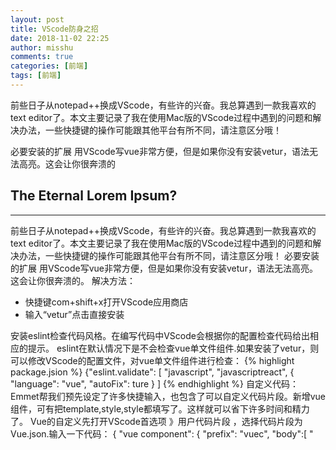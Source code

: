 ```yaml
---
layout: post
title: VScode防身之招
date: 2018-11-02 22:25
author: misshu
comments: true
categories: [前端]
tags: [前端]
---
```


前些日子从notepad++换成VScode，有些许的兴奋。我总算遇到一款我喜欢的text editor了。本文主要记录了我在使用Mac版的VScode过程中遇到的问题和解决办法，一些快捷键的操作可能跟其他平台有所不同，请注意区分哦！

必要安装的扩展
用VScode写vue非常方便，但是如果你没有安装vetur，语法无法高亮。这会让你很奔溃的

## The Eternal Lorem Ipsum? 
-----

前些日子从notepad++换成VScode，有些许的兴奋。我总算遇到一款我喜欢的text editor了。本文主要记录了我在使用Mac版的VScode过程中遇到的问题和解决办法，一些快捷键的操作可能跟其他平台有所不同，请注意区分哦！
必要安装的扩展
用VScode写vue非常方便，但是如果你没有安装vetur，语法无法高亮。这会让你很奔溃的。
解决方法：
<ul>
  <li>快捷键com+shift+x打开VScode应用商店</li>
  <li>输入“vetur”点击直接安装</li>
</ul>
安装eslint检查代码风格。在编写代码中VScode会根据你的配置检查代码给出相应的提示。
eslint在默认情况下是不会检查vue单文件组件.如果安装了vetur，则可以修改VScode的配置文件，对vue单文件组件进行检查：
{% highlight package.jsion %}
{"eslint.validate": [
  "javascript",
  "javascriptreact",
  {
      "language": "vue",
      "autoFix": ture
  }
]
{% endhighlight %}
自定义代码：
Emmet帮我们预先设定了许多快捷输入，也包含了可以自定义代码片段。新增vue组件，可有把template,style,style都填写了。这样就可以省下许多时间和精力了。
Vue的自定义先打开VScode首选项 》用户代码片段 ，选择代码片段为Vue.json.输入一下代码：
{
    "vue component": {
        "prefix": "vuec",
        "body":[
            "<template>",
            "\t$1",
            "</tempalta>",
            "<script>",
            "export defalut {",
            "\t",
            "}",
            "</script>",
            "<style lang=\"scss\" scoped>",
            "</style>",
            ""
        ]
    }
}
保存后，新建一个Vue文件，直接输入vuec。

快速生成元素：
利用Emet快速生成html：
> ：生成子元素；
+ ：生成子元素的兄弟节点
* ：生成多个相同的元素
. : 用class修饰元素
# : 用id修饰元素
例如：
div.footert>h2.footer-title+ul>li*4>a 
效果如下：
<div class="footer">
    <h2 class="footer-title"></h2>
    <ul>
        <li><a href=""></a></li>
        <li><a href=""></a></li>
        <li><a href=""></a></li>
        <li><a href=""></a></li>
    </ul>
</div>

快捷键：
com+D:选中一个词 + 加上下级可以选择上下相同的词；
com+Z:撤销键
